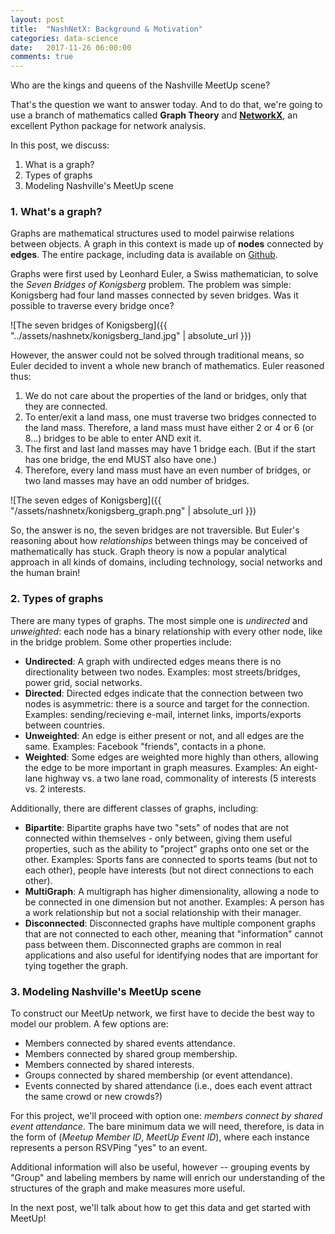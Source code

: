 ```yaml
---
layout: post
title:  "NashNetX: Background & Motivation"
categories: data-science
date:   2017-11-26 06:00:00
comments: true
---
```


Who are the kings and queens of the Nashville MeetUp scene? 

That's the question we want to answer today. And to do that, we're going to use a branch of mathematics called **Graph Theory** and **[NetworkX](https://networkx.github.io/)**, an excellent Python package for network analysis. 

In this post, we discuss:

1. What is a graph?
2. Types of graphs
3. Modeling Nashville's MeetUp scene

### 1. What's a graph?

Graphs are mathematical structures used to model pairwise relations between objects. A graph in this context is made up of **nodes** connected by **edges**. The entire package, including data is available on [Github](https://github.com/stkbailey/nashnetx).

Graphs were first used by Leonhard Euler, a Swiss mathematician, to solve the *Seven Bridges of Konigsberg* problem. The problem was simple: Konigsberg had four land masses connected by seven bridges. Was it possible to traverse every bridge once?

![The seven bridges of Konigsberg]({{ "../assets/nashnetx/konigsberg_land.jpg" | absolute_url }})

However, the answer could not be solved through traditional means, so Euler decided to invent a whole new branch of mathematics. Euler reasoned thus:

1. We do not care about the properties of the land or bridges, only that they are connected.
2. To enter/exit a land mass, one must traverse two bridges connected to the land mass. Therefore, a land mass must have either 2 or 4 or 6 (or 8...) bridges to be able to enter AND exit it.
3. The first and last land masses may have 1 bridge each. (But if the start has one bridge, the end MUST also have one.)
4. Therefore, every land mass must have an even number of bridges, or two land masses may have an odd number of bridges. 

![The seven edges of Konigsberg]({{ "/assets/nashnetx/konigsberg_graph.png" | absolute_url }})

So, the answer is no, the seven bridges are not traversible. But Euler's reasoning about how *relationships* between things may be conceived of mathematically has stuck. Graph theory is now a popular analytical approach in all kinds of domains, including technology, social networks and the human brain! 

### 2. Types of graphs

There are many types of graphs. The most simple one is *undirected* and *unweighted*: each node has a binary relationship with every other node, like in the bridge problem. Some other properties include:

- **Undirected**: A graph with undirected edges means there is no directionality between two nodes. Examples: most streets/bridges, power grid, social networks.
- **Directed**: Directed edges indicate that the connection between two nodes is asymmetric: there is a source and target for the connection. Examples: sending/recieving e-mail, internet links, imports/exports between countries.
- **Unweighted**: An edge is either present or not, and all edges are the same. Examples: Facebook "friends", contacts in a phone.
- **Weighted**: Some edges are weighted more highly than others, allowing the edge to be more important in graph measures. Examples: An eight-lane highway vs. a two lane road, commonality of interests (5 interests vs. 2 interests.

Additionally, there are different classes of graphs, including:

- **Bipartite**: Bipartite graphs have two "sets" of nodes that are not connected within themselves - only between, giving them useful properties, such as the ability to "project" graphs onto one set or the other. Examples: Sports fans are connected to sports teams (but not to each other), people have interests (but not direct connections to each other).
- **MultiGraph**: A multigraph has higher dimensionality, allowing a node to be connected in one dimension but not another. Examples: A person has a work relationship but not a social relationship with their manager.
- **Disconnected**: Disconnected graphs have multiple component graphs that are not connected to each other, meaning that "information" cannot pass between them. Disconnected graphs are common in real applications and also useful for identifying nodes that are important for tying together the graph. 


### 3. Modeling Nashville's MeetUp scene

To construct our MeetUp network, we first have to decide the best way to model our problem. A few options are:

- Members connected by shared events attendance.
- Members connected by shared group membership.
- Members connected by shared interests.
- Groups connected by shared membership (or event attendance).
- Events connected by shared attendance (i.e., does each event attract the same crowd or new crowds?)

For this project, we'll proceed with option one: *members connect by shared event attendance*. The bare minimum data we will need, therefore, is data in the form of (*Meetup Member ID*, *MeetUp Event ID*), where each instance represents a person RSVPing "yes" to an event.

Additional information will also be useful, however -- grouping events by "Group" and labeling members by name will enrich our understanding of the structures of the graph and make measures more useful. 

In the next post, we'll talk about how to get this data and get started with MeetUp!
